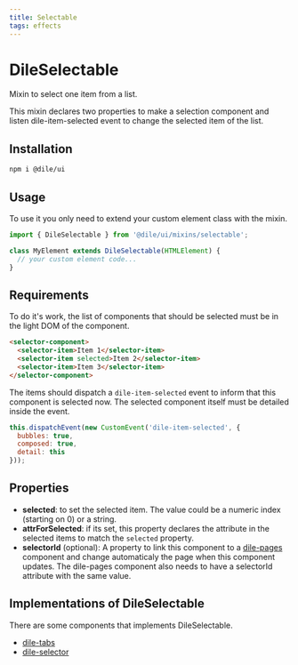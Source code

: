 ```yaml
---
title: Selectable
tags: effects
---
```


# DileSelectable

Mixin to select one item from a list.

This mixin declares two properties to make a selection component and listen dile-item-selected event to change the selected item of the list.

## Installation

```bash
npm i @dile/ui
```

## Usage

To use it you only need to extend your custom element class with the mixin.

```javascript
import { DileSelectable } from '@dile/ui/mixins/selectable';

class MyElement extends DileSelectable(HTMLElement) {
  // your custom element code...
}
```

## Requirements

To do it's work, the list of components that should be selected must be in the light DOM of the component. 

```html
<selector-component>
  <selector-item>Item 1</selector-item>
  <selector-item selected>Item 2</selector-item>
  <selector-item>Item 3</selector-item>
</selector-component>
```

The items should dispatch a ```dile-item-selected``` event to inform that this component is selected now. The selected component itself must be detailed inside the event.

```javascript
this.dispatchEvent(new CustomEvent('dile-item-selected', {
  bubbles: true,
  composed: true,
  detail: this
}));
```

## Properties

- **selected**: to set the selected item. The value could be a numeric index (starting on 0) or a string.
- **attrForSelected**: if its set, this property declares the attribute in the selected items to match the ```selected``` property. 
- **selectorId** (optional): A property to link this component to a [dile-pages](https://github.com/Polydile/dile-components/tree/master/packages/dile-pages) component and change automaticaly the page when this component updates. The dile-pages component also needs to have a selectorId attribute with the same value.

## Implementations of DileSelectable

There are some components that implements DileSelectable.

- [dile-tabs](/components/dile-tabs)
- [dile-selector](/components/dile-selector)
